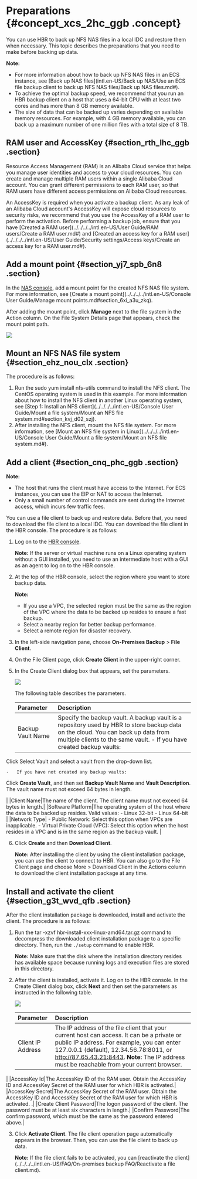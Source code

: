 # Preparations {#concept_xcs_2hc_ggb .concept}

You can use HBR to back up NFS NAS files in a local IDC and restore them when necessary. This topic describes the preparations that you need to make before backing up data.

**Note:** 

-   For more information about how to back up NFS NAS files in an ECS instance, see [Back up NAS files](intl.en-US/Back up NAS/Use an ECS file backup client to back up NFS NAS files/Back up NAS files.md#).
-   To achieve the optimal backup speed, we recommend that you run an HBR backup client on a host that uses a 64-bit CPU with at least two cores and has more than 8 GB memory available.
-   The size of data that can be backed up varies depending on available memory resources. For example, with 4 GB memory available, you can back up a maximum number of one million files with a total size of 8 TB.

## RAM user and AccessKey {#section_rth_lhc_ggb .section}

Resource Access Management \(RAM\) is an Alibaba Cloud service that helps you manage user identities and access to your cloud resources. You can create and manage multiple RAM users within a single Alibaba Cloud account. You can grant different permissions to each RAM user, so that RAM users have different access permissions on Alibaba Cloud resources.

An AccessKey is required when you activate a backup client. As any leak of an Alibaba Cloud account's AccessKey will expose cloud resources to security risks, we recommend that you use the AccessKey of a RAM user to perform the activation. Before performing a backup job, ensure that you have [Created a RAM user](../../../../intl.en-US/User Guide/RAM users/Create a RAM user.md#) and [Created an access key for a RAM user](../../../../intl.en-US/User Guide/Security settings/Access keys/Create an access key for a RAM user.md#).

## Add a mount point {#section_yj7_spb_6n8 .section}

In the [NAS console](https://nas.console.aliyun.com), add a mount point for the created NFS NAS file system. For more information, see [Create a mount point](../../../../intl.en-US/Console User Guide/Manage mount points.md#section_6xi_a3u_zkq).

After adding the mount point, click **Manage** next to the file system in the Action column. On the File System Details page that appears, check the mount point path.

![](http://static-aliyun-doc.oss-cn-hangzhou.aliyuncs.com/assets/img/776269/156473612854144_en-US.jpg)

## Mount an NFS NAS file system {#section_ehz_nou_clx .section}

The procedure is as follows:

1.  Run the sudo yum install nfs-utils command to install the NFS client. The CentOS operating system is used in this example. For more information about how to install the NFS client in another Linux operating system, see [Step 1: Install an NFS client](../../../../intl.en-US/Console User Guide/Mount a file system/Mount an NFS file system.md#section_kvj_d02_szj).
2.  After installing the NFS client, mount the NFS file system. For more information, see [Mount an NFS file system in Linux](../../../../intl.en-US/Console User Guide/Mount a file system/Mount an NFS file system.md#).

## Add a client {#section_cnq_phc_ggb .section}

**Note:** 

-   The host that runs the client must have access to the Internet. For ECS instances, you can use the EIP or NAT to access the Internet.
-   Only a small number of control commands are sent during the Internet access, which incurs few traffic fees.

You can use a file client to back up and restore data. Before that, you need to download the file client to a local IDC. You can download the file client in the HBR console. The procedure is as follows:

1.  Log on to the [HBR console](https://hbr.console.aliyun.com).

    **Note:** If the server or virtual machine runs on a Linux operating system without a GUI installed, you need to use an intermediate host with a GUI as an agent to log on to the HBR console.

2.  At the top of the HBR console, select the region where you want to store backup data.

    **Note:** 

    -   If you use a VPC, the selected region must be the same as the region of the VPC where the data to be backed up resides to ensure a fast backup.
    -   Select a nearby region for better backup performance.
    -   Select a remote region for disaster recovery.
3.  In the left-side navigation pane, choose **On-Premises Backup** \> **File Client**.
4.  On the File Client page, click **Create Client** in the upper-right corner.
5.  In the Create Client dialog box that appears, set the parameters.

    ![](http://static-aliyun-doc.oss-cn-hangzhou.aliyuncs.com/assets/img/790379/156473612954157_en-US.jpg)

    The following table describes the parameters.

    |Parameter|Description|
    |:--------|:----------|
    |Backup Vault Name|Specify the backup vault. A backup vault is a repository used by HBR to store backup data on the cloud. You can back up data from multiple clients to the same vault.     -   If you have created backup vaults:

Click Select Vault and select a vault from the drop-down list.

    -   If you have not created any backup vaults:

Click **Create Vault**, and then set **Backup Vault Name** and **Vault Description**. The vault name must not exceed 64 bytes in length.

 |
    |Client Name|The name of the client. The client name must not exceed 64 bytes in length.|
    |Software Platform|The operating system of the host where the data to be backed up resides. Valid values:     -   Linux 32-bit
    -   Linux 64-bit
 |
    |Network Type|     -   Public Network: Select this option when VPCs are inapplicable.
    -   Virtual Private Cloud \(VPC\): Select this option when the host resides in a VPC and is in the same region as the backup vault.
 |

6.  Click **Create** and then **Download Client**.

    **Note:** After installing the client by using the client installation package, you can use the client to connect to HBR. You can also go to the File Client page and choose More \> Download Client in the Actions column to download the client installation package at any time.


## Install and activate the client {#section_g3t_wvd_qfb .section}

After the client installation package is downloaded, install and activate the client. The procedure is as follows:

1.  Run the tar -xzvf hbr-install-xxx-linux-amd64.tar.gz command to decompress the downloaded client installation package to a specific directory. Then, run the `./setup` command to enable HBR.

    **Note:** Make sure that the disk where the installation directory resides has available space because running logs and execution files are stored in this directory.

2.  After the client is installed, activate it. Log on to the HBR console. In the Create Client dialog box, click **Next** and then set the parameters as instructed in the following table.

    ![](http://static-aliyun-doc.oss-cn-hangzhou.aliyuncs.com/assets/img/790379/156473612954159_en-US.jpg)

    |Parameter|Description|
    |:--------|:----------|
    |Client IP Address|The IP address of the file client that your current host can access. It can be a private or public IP address. For example, you can enter 127.0.0.1 \(default\), 12.34.56.78:8011, or http://87.65.43.21:8443. **Note:** The IP address must be reachable from your current browser.

 |
    |AccessKey Id|The AccessKey ID of the RAM user. Obtain the AccessKey ID and AccessKey Secret of the RAM user for which HBR is activated.|
    |AccessKey Secret|The AccessKey Secret of the RAM user. Obtain the AccessKey ID and AccessKey Secret of the RAM user for which HBR is activated. .|
    |Create Client Password|The logon password of the client. The password must be at least six characters in length.|
    |Confirm Password|The confirm password, which must be the same as the password entered above.|

3.  Click **Activate Client**. The file client operation page automatically appears in the browser. Then, you can use the file client to back up data.

    **Note:** If the file client fails to be activated, you can [reactivate the client](../../../../intl.en-US/FAQ/On-premises backup FAQ/Reactivate a file client.md).


